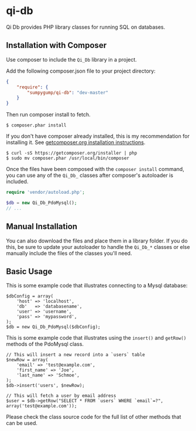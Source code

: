 qi-db
=====

Qi Db provides PHP library classes for running SQL on databases.

## Installation with Composer

Use composer to include the `Qi_Db` library in a project.

Add the following composer.json file to your project directory:

```json
{
    "require": {
        "sumpygump/qi-db": "dev-master"
    }
}
```
    
Then run composer install to fetch.

    $ composer.phar install

If you don't have composer already installed, this is my recommendation for
installing it. See
[getcomposer.org installation instructions](http://getcomposer.org/doc/00-intro.md#globally).

```
$ curl -sS https://getcomposer.org/installer | php
$ sudo mv composer.phar /usr/local/bin/composer
```

Once the files have been composed with the `composer install` command, you can
use any of the `Qi_Db_` classes after composer's autoloader is included.

```php
require 'vendor/autoload.php';

$db = new Qi_Db_PdoMysql();
// ...
```

## Manual Installation

You can also download the files and place them in a library folder. If you do
this, be sure to update your autoloader to handle the `Qi_Db_*` classes or
else manually include the files of the classes you'll need.

## Basic Usage

This is some example code that illustrates connecting to a Mysql database:

```
$dbConfig = array(
    'host' => 'localhost',
    'db'   => 'databasename',
    'user' => 'username',
    'pass' => 'mypassword',
);
$db = new Qi_Db_PdoMysql($dbConfig);
```

This is some example code that illustrates using the `insert()` and `getRow()`
methods of the PdoMysql class.

```
// This will insert a new record into a `users` table
$newRow = array(
    'email' => 'test@example.com',
    'first_name' => 'Joe',
    'last_name' => 'Schmoe',
);
$db->insert('users', $newRow);

// This will fetch a user by email address
$user = $db->getRow("SELECT * FROM `users` WHERE `email`=?", array('test@example.com'));
```

Please check the class source code for the full list of other methods that can
be used.
